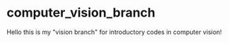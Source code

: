 # computer_vision_branch
Hello
this is my "vision branch" for introductory codes in computer vision!
